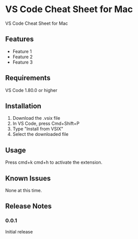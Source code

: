 # VS Code Cheat Sheet for Mac

VS Code Cheat Sheet for Mac

## Features

- Feature 1
- Feature 2
- Feature 3

## Requirements

VS Code 1.80.0 or higher

## Installation

1. Download the .vsix file
2. In VS Code, press Cmd+Shift+P
3. Type "Install from VSIX"
4. Select the downloaded file

## Usage

Press cmd+k cmd+h to activate the extension.

## Known Issues

None at this time.

## Release Notes

### 0.0.1

Initial release
